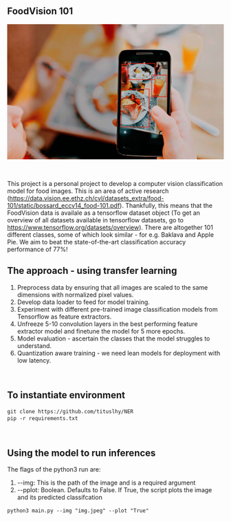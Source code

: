 ## FoodVision 101
<p align="center">
  <img src="Images/foodapp.jpeg">
</p> <br>

This project is a personal project to develop a computer vision classification model for food images. This is an area of active research (https://data.vision.ee.ethz.ch/cvl/datasets_extra/food-101/static/bossard_eccv14_food-101.pdf). Thankfully, this means that the FoodVision data is availale as a tensorflow dataset object (To get an overview of all datasets available in tensorflow datasets, go to https://www.tensorflow.org/datasets/overview). There are altogether 101 different classes, some of which look similar - for e.g. Baklava and Apple Pie. We aim to beat the state-of-the-art classification accuracy performance of 77%!

## The approach - using transfer learning
1. Preprocess data by ensuring that all images are scaled to the same dimensions with normalized pixel values.
2. Develop data loader to feed for model training.
3. Experiment with different pre-trained image classification models from Tensorflow as feature extractors. 
4. Unfreeze 5-10 convolution layers in the best performing feature extractor model and finetune the model for 5 more epochs.
5. Model evaluation - ascertain the classes that the model struggles to understand.
6. Quantization aware training - we need lean models for deployment with low latency.
<br>

## To instantiate environment
```
git clone https://github.com/tituslhy/NER
pip -r requirements.txt
```
<br>

## Using the model to run inferences
The flags of the python3 run are:
1. --img: This is the path of the image and is a required argument
2. --pplot: Boolean. Defaults to False. If True, the script plots the image and its predicted classifcation
```
python3 main.py --img "img.jpeg" --plot "True"
```